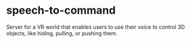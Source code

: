 # speech-to-command
Server for a VR world that enables users to use their voice to control 3D objects, like hiding, pulling, or pushing them.
